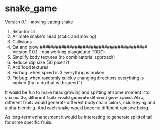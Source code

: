# snake_game
Version 0.1 - moving-eating snake
1. Refactor all
2. Animate snake's head (static and moving)
3. Collisions
4. Eat and grow
########################################
Version 0.0.1 - non working playground
TODO:
1. Simplify body textures (no combinatorial approach)
2. Reduce clip size (50 pixels?)
3. Add food textures
4. Fix bug: when speed is 3 everything is broken
5. Fix bug: when randomly quickly changing directions everything is broken (try to do that with speed 1)




It would be fun to make head growing and splitting at some moment into chains. So, different fruits would generate different grow speed. Also, different fruits would generate different body chain colors, colorkeying 
and alpha-blending. And each snake would become different rainbow being. 

As long-term enhancement it would be interesting to generate splitted tail for some specific fruits.

